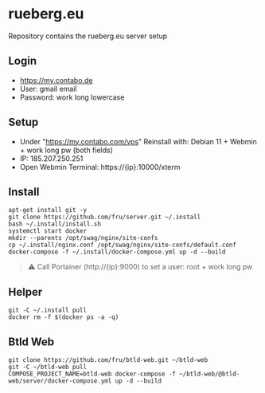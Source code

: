 # rueberg.eu 

Repository contains the rueberg.eu server setup

## Login
- https://my.contabo.de
- User: gmail email
- Password: work long lowercase

## Setup
- Under "https://my.contabo.com/vps" Reinstall with: Debian 11 + Webmin + work long pw (both fields)
- IP: 185.207.250.251
- Open Webmin Terminal: https://{ip}:10000/xterm

## Install
```
apt-get install git -y
git clone https://github.com/fru/server.git ~/.install
bash ~/.install/install.sh
systemctl start docker
mkdir --parents /opt/swag/nginx/site-confs
cp ~/.install/nginx.conf /opt/swag/nginx/site-confs/default.conf
docker-compose -f ~/.install/docker-compose.yml up -d --build
```
> :warning: Call Portainer (http://{ip}:9000) to set a user: root + work long pw

## Helper
```
git -C ~/.install pull
docker rm -f $(docker ps -a -q)
```

## Btld Web
```
git clone https://github.com/fru/btld-web.git ~/btld-web
git -C ~/btld-web pull
COMPOSE_PROJECT_NAME=btld-web docker-compose -f ~/btld-web/@btld-web/server/docker-compose.yml up -d --build
```

